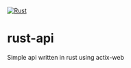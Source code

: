 [![Rust](https://github.com/mansong1/rust-api/actions/workflows/rust.yml/badge.svg?branch=main)](https://github.com/mansong1/rust-api/actions/workflows/rust.yml)

# rust-api

Simple api written in rust using actix-web
